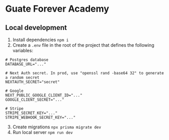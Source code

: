 # Guate Forever Academy

## Local development

1. Install dependencies `npm i`
2. Create a `.env` file in the root of the project that defines the following variables:

```
# Postgres database
DATABASE_URL="..."

# Next Auth secret. In prod, use "openssl rand -base64 32" to generate a random secret
NEXTAUTH_SECRET="secret"

# Google
NEXT_PUBLIC_GOOGLE_CLIENT_ID="..."
GOOGLE_CLIENT_SECRET="..."

# Stripe
STRIPE_SECRET_KEY="..."
STRIPE_WEBHOOK_SECRET_KEY="..."
```

3. Create migrations `npx prisma migrate dev`
4. Run local server `npm run dev`
